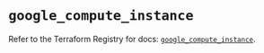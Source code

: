 # `google_compute_instance`

Refer to the Terraform Registry for docs: [`google_compute_instance`](https://registry.terraform.io/providers/hashicorp/google/6.11.1/docs/resources/compute_instance).
